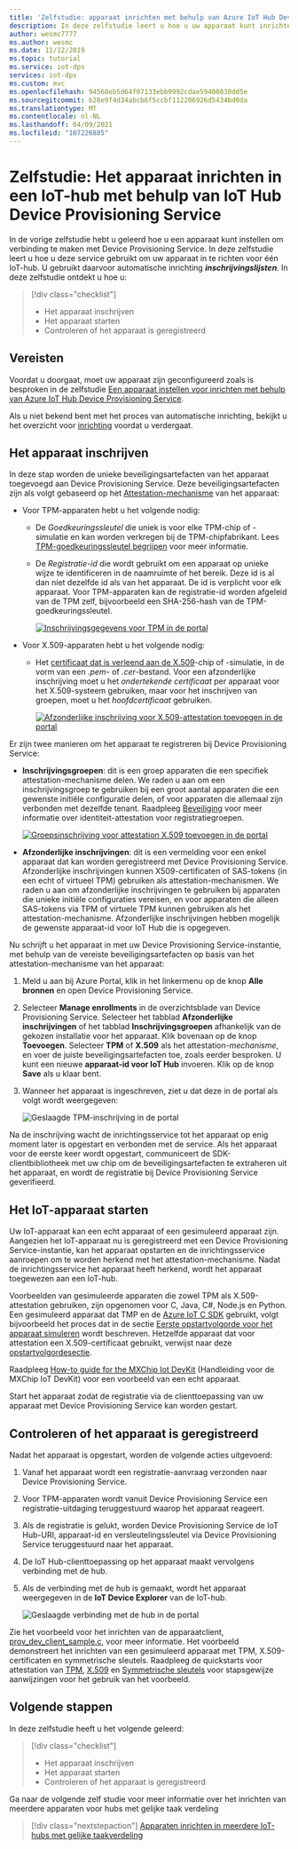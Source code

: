 ```yaml
---
title: 'Zelfstudie: apparaat inrichten met behulp van Azure IoT Hub Device Provisioning Service'
description: In deze zelfstudie leert u hoe u uw apparaat kunt inrichten in één IoT-hub met behulp van Azure IoT Hub Device Provisioning Service (DPS)
author: wesmc7777
ms.author: wesmc
ms.date: 11/12/2019
ms.topic: tutorial
ms.service: iot-dps
services: iot-dps
ms.custom: mvc
ms.openlocfilehash: 94568eb5d64f07133ebb9992cdae59400830dd5e
ms.sourcegitcommit: b28e9f4d34abcb6f5ccbf112206926d5434bd0da
ms.translationtype: MT
ms.contentlocale: nl-NL
ms.lasthandoff: 04/09/2021
ms.locfileid: "107226885"
---
```

# <a name="tutorial-provision-the-device-to-an-iot-hub-using-the-azure-iot-hub-device-provisioning-service"></a>Zelfstudie: Het apparaat inrichten in een IoT-hub met behulp van IoT Hub Device Provisioning Service

In de vorige zelfstudie hebt u geleerd hoe u een apparaat kunt instellen om verbinding te maken met Device Provisioning Service. In deze zelfstudie leert u hoe u deze service gebruikt om uw apparaat in te richten voor één IoT-hub. U gebruikt daarvoor automatische inrichting **_inschrijvingslijsten_**. In deze zelfstudie ontdekt u hoe u:

> [!div class="checklist"]
> * Het apparaat inschrijven
> * Het apparaat starten
> * Controleren of het apparaat is geregistreerd

## <a name="prerequisites"></a>Vereisten

Voordat u doorgaat, moet uw apparaat zijn geconfigureerd zoals is besproken in de zelfstudie [Een apparaat instellen voor inrichten met behulp van Azure IoT Hub Device Provisioning Service](./tutorial-set-up-device.md).

Als u niet bekend bent met het proces van automatische inrichting, bekijkt u het overzicht voor [inrichting](about-iot-dps.md#provisioning-process) voordat u verdergaat.

<a id="enrolldevice"></a>
## <a name="enroll-the-device"></a>Het apparaat inschrijven

In deze stap worden de unieke beveiligingsartefacten van het apparaat toegevoegd aan Device Provisioning Service. Deze beveiligingsartefacten zijn als volgt gebaseerd op het [Attestation-mechanisme](concepts-service.md#attestation-mechanism) van het apparaat:

- Voor TPM-apparaten hebt u het volgende nodig:
    - De *Goedkeuringssleutel* die uniek is voor elke TPM-chip of -simulatie en kan worden verkregen bij de TPM-chipfabrikant.  Lees [TPM-goedkeuringssleutel begrijpen](/previous-versions/windows/it-pro/windows-server-2008-R2-and-2008/cc770443(v=ws.11)) voor meer informatie.
    - De *Registratie-id* die wordt gebruikt om een apparaat op unieke wijze te identificeren in de naamruimte of het bereik. Deze id is al dan niet dezelfde id als van het apparaat. De id is verplicht voor elk apparaat. Voor TPM-apparaten kan de registratie-id worden afgeleid van de TPM zelf, bijvoorbeeld een SHA-256-hash van de TPM-goedkeuringssleutel.

      [![Inschrijvingsgegevens voor TPM in de portal](./media/tutorial-provision-device-to-hub/tpm-device-enrollment.png)](./media/tutorial-provision-device-to-hub/tpm-device-enrollment.png#lightbox)  

- Voor X.509-apparaten hebt u het volgende nodig:
    - Het [certificaat dat is verleend aan de X.509](/windows/win32/seccertenroll/about-x-509-public-key-certificates)-chip of -simulatie, in de vorm van een *.pem*- of *.cer*-bestand. Voor een afzonderlijke inschrijving moet u het *ondertekende certificaat* per apparaat voor het X.509-systeem gebruiken, maar voor het inschrijven van groepen, moet u het *hoofdcertificaat* gebruiken. 

      [![Afzonderlijke inschrijving voor X.509-attestation toevoegen in de portal](./media/tutorial-provision-device-to-hub/individual-enrollment.png)](./media/tutorial-provision-device-to-hub/individual-enrollment.png#lightbox)

Er zijn twee manieren om het apparaat te registreren bij Device Provisioning Service:

- **Inschrijvingsgroepen**: dit is een groep apparaten die een specifiek attestation-mechanisme delen. We raden u aan om een inschrijvingsgroep te gebruiken bij een groot aantal apparaten die een gewenste initiële configuratie delen, of voor apparaten die allemaal zijn verbonden met dezelfde tenant. Raadpleeg [Beveiliging](concepts-x509-attestation.md#controlling-device-access-to-the-provisioning-service-with-x509-certificates) voor meer informatie over identiteit-attestation voor registratiegroepen.

    [![Groepsinschrijving voor attestation X.509 toevoegen in de portal](./media/tutorial-provision-device-to-hub/group-enrollment.png)](./media/tutorial-provision-device-to-hub/group-enrollment.png#lightbox)

- **Afzonderlijke inschrijvingen**: dit is een vermelding voor een enkel apparaat dat kan worden geregistreerd met Device Provisioning Service. Afzonderlijke inschrijvingen kunnen X509-certificaten of SAS-tokens (in een echt of virtueel TPM) gebruiken als attestation-mechanismen. We raden u aan om afzonderlijke inschrijvingen te gebruiken bij apparaten die unieke initiële configuraties vereisen, en voor apparaten die alleen SAS-tokens via TPM of virtuele TPM kunnen gebruiken als het attestation-mechanisme. Afzonderlijke inschrijvingen hebben mogelijk de gewenste apparaat-id voor IoT Hub die is opgegeven.

Nu schrijft u het apparaat in met uw Device Provisioning Service-instantie, met behulp van de vereiste beveiligingsartefacten op basis van het attestation-mechanisme van het apparaat: 

1. Meld u aan bij Azure Portal, klik in het linkermenu op de knop **Alle bronnen** en open Device Provisioning Service.

2. Selecteer **Manage enrollments** in de overzichtsblade van Device Provisioning Service. Selecteer het tabblad **Afzonderlijke inschrijvingen** of het tabblad **Inschrijvingsgroepen** afhankelijk van de gekozen installatie voor het apparaat. Klik bovenaan op de knop **Toevoegen**. Selecteer **TPM** of **X.509** als het attestation-*mechanisme*, en voer de juiste beveiligingsartefacten toe, zoals eerder besproken. U kunt een nieuwe **apparaat-id voor IoT Hub** invoeren. Klik op de knop **Save** als u klaar bent. 

3. Wanneer het apparaat is ingeschreven, ziet u dat deze in de portal als volgt wordt weergegeven:

    ![Geslaagde TPM-inschrijving in de portal](./media/tutorial-provision-device-to-hub/tpm-enrollment-success.png)

Na de inschrijving wacht de inrichtingsservice tot het apparaat op enig moment later is opgestart en verbonden met de service. Als het apparaat voor de eerste keer wordt opgestart, communiceert de SDK-clientbibliotheek met uw chip om de beveiligingsartefacten te extraheren uit het apparaat, en wordt de registratie bij Device Provisioning Service geverifieerd. 

## <a name="start-the-iot-device"></a>Het IoT-apparaat starten

Uw IoT-apparaat kan een echt apparaat of een gesimuleerd apparaat zijn. Aangezien het IoT-apparaat nu is geregistreerd met een Device Provisioning Service-instantie, kan het apparaat opstarten en de inrichtingsservice aanroepen om te worden herkend met het attestation-mechanisme. Nadat de inrichtingsservice het apparaat heeft herkend, wordt het apparaat toegewezen aan een IoT-hub. 

Voorbeelden van gesimuleerde apparaten die zowel TPM als X.509-attestation gebruiken, zijn opgenomen voor C, Java, C#, Node.js en Python. Een gesimuleerd apparaat dat TMP en de [Azure IoT C SDK](https://github.com/Azure/azure-iot-sdk-c) gebruikt, volgt bijvoorbeeld het proces dat in de sectie [Eerste opstartvolgorde voor het apparaat simuleren](quick-create-simulated-device.md#simulate-first-boot-sequence-for-the-device) wordt beschreven. Hetzelfde apparaat dat voor attestation een X.509-certificaat gebruikt, verwijst naar deze [opstartvolgordesectie](quick-create-simulated-device-x509.md#simulate-first-boot-sequence-for-the-device).

Raadpleeg [How-to guide for the MXChip Iot DevKit](how-to-connect-mxchip-iot-devkit.md) (Handleiding voor de MXChip IoT DevKit) voor een voorbeeld van een echt apparaat.

Start het apparaat zodat de registratie via de clienttoepassing van uw apparaat met Device Provisioning Service kan worden gestart.  

## <a name="verify-the-device-is-registered"></a>Controleren of het apparaat is geregistreerd

Nadat het apparaat is opgestart, worden de volgende acties uitgevoerd:

1. Vanaf het apparaat wordt een registratie-aanvraag verzonden naar Device Provisioning Service.
2. Voor TPM-apparaten wordt vanuit Device Provisioning Service een registratie-uitdaging teruggestuurd waarop het apparaat reageert. 
3. Als de registratie is gelukt, worden Device Provisioning Service de IoT Hub-URI, apparaat-id en versleutelingssleutel via Device Provisioning Service teruggestuurd naar het apparaat. 
4. De IoT Hub-clienttoepassing op het apparaat maakt vervolgens verbinding met de hub. 
5. Als de verbinding met de hub is gemaakt, wordt het apparaat weergegeven in de **IoT Device Explorer** van de IoT-hub. 

    ![Geslaagde verbinding met de hub in de portal](./media/tutorial-provision-device-to-hub/hub-connect-success.png)

Zie het voorbeeld voor het inrichten van de apparaatclient, [prov_dev_client_sample.c](https://github.com/Azure/azure-iot-sdk-c/blob/master/provisioning_client/samples/prov_dev_client_sample/prov_dev_client_sample.c), voor meer informatie. Het voorbeeld demonstreert het inrichten van een gesimuleerd apparaat met TPM, X.509-certificaten en symmetrische sleutels. Raadpleeg de quickstarts voor attestation van [TPM](./quick-create-simulated-device.md), [X.509](./quick-create-simulated-device-x509.md) en [Symmetrische sleutels](./quick-create-simulated-device-symm-key.md) voor stapsgewijze aanwijzingen voor het gebruik van het voorbeeld.

## <a name="next-steps"></a>Volgende stappen
In deze zelfstudie heeft u het volgende geleerd:

> [!div class="checklist"]
> * Het apparaat inschrijven
> * Het apparaat starten
> * Controleren of het apparaat is geregistreerd

Ga naar de volgende zelf studie voor meer informatie over het inrichten van meerdere apparaten voor hubs met gelijke taak verdeling

> [!div class="nextstepaction"]
> [Apparaten inrichten in meerdere IoT-hubs met gelijke taakverdeling](./tutorial-provision-multiple-hubs.md)